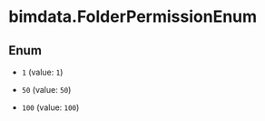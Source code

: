 # bimdata.FolderPermissionEnum

## Enum


* `1` (value: `1`)

* `50` (value: `50`)

* `100` (value: `100`)


